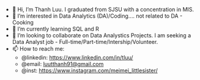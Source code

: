 - 👋 Hi, I’m Thanh Luu. I graduated from SJSU with a concentration in MIS. 
- 👀 I’m interested in Data Analytics (DA)/Coding.... not related to DA - Cooking 
- 🌱 I’m currently learning SQL and R 
- 💞️ I’m looking to collaborate on Data Analystics Projects. I am seeking a Data Analyst job - Full-time/Part-time/Intership/Volunteer. 
- 📫 How to reach me:
  * @linkedin: https://www.linkedin.com/in/tluu/
  * @email: <luutthanh91@gmail.com>
  * @inst: https://www.instagram.com/meimei_littlesister/
<!---
thlu1902/thlu1902 is a ✨ special ✨ repository because its `README.md` (this file) appears on your GitHub profile.
You can click the Preview link to take a look at your changes.
--->
